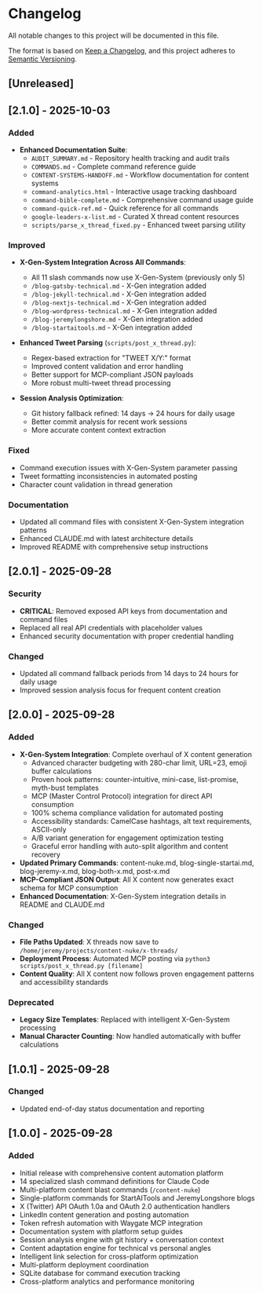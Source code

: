 # Changelog

All notable changes to this project will be documented in this file.

The format is based on [Keep a Changelog](https://keepachangelog.com/en/1.0.0/),
and this project adheres to [Semantic Versioning](https://semver.org/spec/v2.0.0.html).

## [Unreleased]

## [2.1.0] - 2025-10-03
### Added
- **Enhanced Documentation Suite**:
  - `AUDIT_SUMMARY.md` - Repository health tracking and audit trails
  - `COMMANDS.md` - Complete command reference guide
  - `CONTENT-SYSTEMS-HANDOFF.md` - Workflow documentation for content systems
  - `command-analytics.html` - Interactive usage tracking dashboard
  - `command-bible-complete.md` - Comprehensive command usage guide
  - `command-quick-ref.md` - Quick reference for all commands
  - `google-leaders-x-list.md` - Curated X thread content resources
  - `scripts/parse_x_thread_fixed.py` - Enhanced tweet parsing utility

### Improved
- **X-Gen-System Integration Across All Commands**:
  - All 11 slash commands now use X-Gen-System (previously only 5)
  - `/blog-gatsby-technical.md` - X-Gen integration added
  - `/blog-jekyll-technical.md` - X-Gen integration added
  - `/blog-nextjs-technical.md` - X-Gen integration added
  - `/blog-wordpress-technical.md` - X-Gen integration added
  - `/blog-jeremylongshore.md` - X-Gen integration added
  - `/blog-startaitools.md` - X-Gen integration added

- **Enhanced Tweet Parsing** (`scripts/post_x_thread.py`):
  - Regex-based extraction for "TWEET X/Y:" format
  - Improved content validation and error handling
  - Better support for MCP-compliant JSON payloads
  - More robust multi-tweet thread processing

- **Session Analysis Optimization**:
  - Git history fallback refined: 14 days → 24 hours for daily usage
  - Better commit analysis for recent work sessions
  - More accurate content context extraction

### Fixed
- Command execution issues with X-Gen-System parameter passing
- Tweet formatting inconsistencies in automated posting
- Character count validation in thread generation

### Documentation
- Updated all command files with consistent X-Gen-System integration patterns
- Enhanced CLAUDE.md with latest architecture details
- Improved README with comprehensive setup instructions

## [2.0.1] - 2025-09-28
### Security
- **CRITICAL**: Removed exposed API keys from documentation and command files
- Replaced all real API credentials with placeholder values
- Enhanced security documentation with proper credential handling

### Changed
- Updated all command fallback periods from 14 days to 24 hours for daily usage
- Improved session analysis focus for frequent content creation

## [2.0.0] - 2025-09-28
### Added
- **X-Gen-System Integration**: Complete overhaul of X content generation
  - Advanced character budgeting with 280-char limit, URL=23, emoji buffer calculations
  - Proven hook patterns: counter-intuitive, mini-case, list-promise, myth-bust templates
  - MCP (Master Control Protocol) integration for direct API consumption
  - 100% schema compliance validation for automated posting
  - Accessibility standards: CamelCase hashtags, alt text requirements, ASCII-only
  - A/B variant generation for engagement optimization testing
  - Graceful error handling with auto-split algorithm and content recovery
- **Updated Primary Commands**: content-nuke.md, blog-single-startai.md, blog-jeremy-x.md, blog-both-x.md, post-x.md
- **MCP-Compliant JSON Output**: All X content now generates exact schema for MCP consumption
- **Enhanced Documentation**: X-Gen-System integration details in README and CLAUDE.md

### Changed
- **File Paths Updated**: X threads now save to `/home/jeremy/projects/content-nuke/x-threads/`
- **Deployment Process**: Automated MCP posting via `python3 scripts/post_x_thread.py [filename]`
- **Content Quality**: All X content now follows proven engagement patterns and accessibility standards

### Deprecated
- **Legacy Size Templates**: Replaced with intelligent X-Gen-System processing
- **Manual Character Counting**: Now handled automatically with buffer calculations

## [1.0.1] - 2025-09-28
### Changed
- Updated end-of-day status documentation and reporting

## [1.0.0] - 2025-09-28
### Added
- Initial release with comprehensive content automation platform
- 14 specialized slash command definitions for Claude Code
- Multi-platform content blast commands (`/content-nuke`)
- Single-platform commands for StartAITools and JeremyLongshore blogs
- X (Twitter) API OAuth 1.0a and OAuth 2.0 authentication handlers
- LinkedIn content generation and posting automation
- Token refresh automation with Waygate MCP integration
- Documentation system with platform setup guides
- Session analysis engine with git history + conversation context
- Content adaptation engine for technical vs personal angles
- Intelligent link selection for cross-platform optimization
- Multi-platform deployment coordination
- SQLite database for command execution tracking
- Cross-platform analytics and performance monitoring